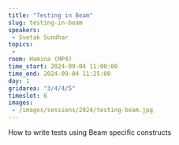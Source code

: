 ```yaml
---
title: "Testing in Beam"
slug: testing-in-beam
speakers:
 - Svetak Sundhar
topics:
 - 
room: Hamina (MP4)
time_start: 2024-09-04 11:00:00
time_end: 2024-09-04 11:25:00
day: 1
gridarea: "3/4/4/5"
timeslot: 6
images:
 - /images/sessions/2024/testing-beam.jpg 
---
```


How to write tests using Beam specific constructs